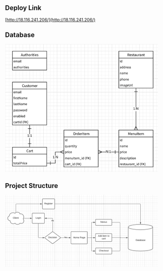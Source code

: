 ## Deploy Link

[http://18.116.241.206/](http://18.116.241.206/)

## Database

![image](https://github.com/songhany/food-order/blob/main/database.png)
## Project Structure  

![image](https://github.com/songhany/food-order/blob/main/structure.png)